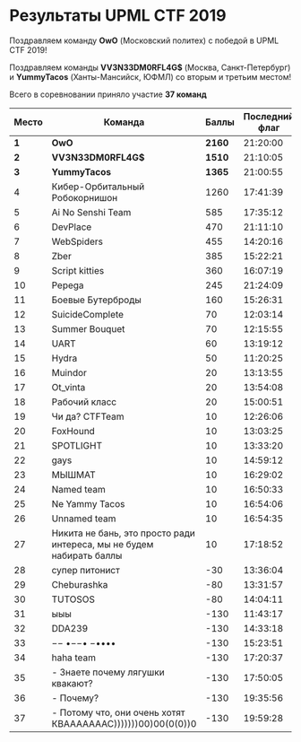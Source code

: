 # Результаты UPML CTF 2019

Поздравляем команду **OwO** (Московский политех) с победой в UPML CTF 2019!

Поздравляем команды **VV3N33DM0RFL4G$** (Москва, Санкт-Петербург) и **YummyTacos** (Ханты-Мансийск, ЮФМЛ) со вторым и третьим местом!

Всего в соревновании приняло участие **37 команд**

| Место | Команда | Баллы | Последний флаг |
|-------|---------|-------|----------------|
| **1** | **OwO** | **2160** | 21:20:00 |
| **2** | **VV3N33DM0RFL4G$** | **1510** | 21:10:05 |
| **3** | **YummyTacos** | **1365** | 21:00:55 |
| 4 | Кибер-Орбитальный Робокорнишон | 1260 | 17:41:39 |
| 5 | Ai No Senshi Team | 585 | 17:35:12 |
| 6 | DevPlace | 470 | 21:11:10 |
| 7 | WebSpiders | 455 | 14:20:16 |
| 8 | Zber | 385 | 15:22:21 |
| 9 | Script kitties | 360 | 16:07:19 |
| 10 | Pepega | 245 | 21:24:09 |
| 11 | Боевые Бутерброды | 160 | 15:26:31 |
| 12 | SuicideComplete | 70 | 12:03:14 |
| 13 | Summer Bouquet | 70 | 12:15:55 |
| 14 | UART | 60 | 13:19:12 |
| 15 | Hydra | 50 | 11:20:25 |
| 16 | Muindor | 20 | 13:13:55 |
| 17 | Ot_vinta | 20 | 13:54:08 |
| 18 | Рабочий класс | 20 | 15:00:51 |
| 19 | Чи да? CTFTeam | 10 | 12:26:06 |
| 20 | FoxHound | 10 | 13:03:25 |
| 21 | SPOTLIGHT | 10 | 13:33:20 |
| 22 | gays | 10 | 14:59:12 |
| 23 | МЫШМАТ | 10 | 16:29:02 |
| 24 | Named team | 10 | 16:50:33 |
| 25 | Ne Yammy Tacos | 10 | 16:54:06 |
| 26 | Unnamed team | 10 | 16:54:35 |
| 27 | Никита не бань, это просто ради интереса, мы не будем набирать баллы | 10 | 17:18:52 |
| 28 | супер питонист | -30 | 13:36:04 |
| 29 | Cheburashka | -80 | 13:31:57 |
| 30 | TUTOSOS | -80 | 14:04:11 |
| 31 | ыыы | -130 | 11:43:17 |
| 32 | DDA239 | -130 | 14:33:18 |
| 33 | −− •−−• −•••• | -130 | 15:23:51 |
| 34 | haha team | -130 | 17:20:37 |
| 35 | - Знаете почему лягушки квакают? | -130 | 17:50:05 |
| 36 | - Почему? | -130 | 19:35:56 |
| 37 | - Потому что, они очень хотят КВАААААААС)))))))00)00(0(0))0 | -130 | 19:59:28 |
